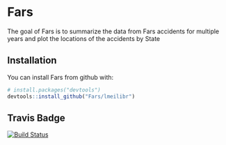 # Fars

The goal of Fars is to summarize the data from Fars accidents for multiple years
and plot the locations of the accidents by State

## Installation

You can install Fars from github with:

```R
# install.packages("devtools")
devtools::install_github("Fars/lmeilibr")
```

## Travis Badge
[![Build Status](https://travis-ci.org/lmeilibr/Fars.svg?branch=master)](https://travis-ci.org/lmeilibr/Fars)
